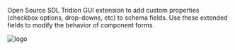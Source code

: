 Open Source SDL Tridion GUI extension to add custom properties (checkbox options, drop-downs, etc) to schema fields. Use these extended fields to modify the behavior of component forms.

![logo](https://raw.githubusercontent.com/wiki/bkoopman/tridion-field-behavior-injection/tridion-FBI-Logo.png)
